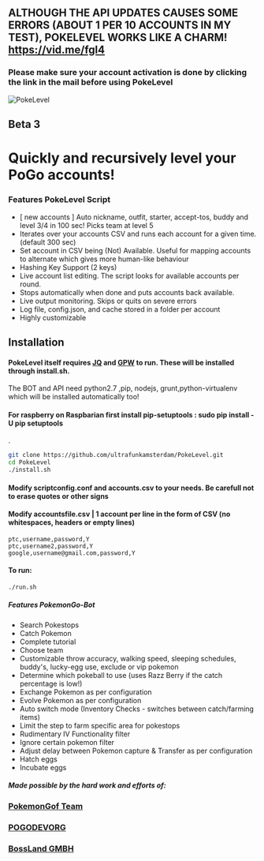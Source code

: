 ## ALTHOUGH THE API UPDATES CAUSES SOME ERRORS (ABOUT 1 PER 10 ACCOUNTS IN MY TEST), POKELEVEL WORKS LIKE A CHARM!  https://vid.me/fgl4 ##
### Please make sure your account activation is done by clicking the link in the mail before using PokeLevel ###
![PokeLevel](http://i.imgur.com/XHKPxy3.pngg)


## **Beta 3**
# **Quickly and recursively level your PoGo accounts!**

### Features PokeLevel Script
 * [  new accounts ] Auto nickname, outfit, starter, accept-tos, buddy and level 3/4 in 100 sec! Picks team at level 5
 * Iterates over your accounts CSV and runs each account for a given time. (default 300 sec)
 * Set account in CSV being (Not) Available. Useful for mapping accounts to alternate which gives more human-like behaviour
 * Hashing Key Support (2 keys)
 * Live account list editing. The script looks for available accounts per round.
 * Stops automatically when done and puts accounts back available.
 * Live output monitoring. Skips or quits on severe errors
 * Log file, config.json, and cache stored in a  folder per account
 * Highly customizable

## Installation
 
#### PokeLevel itself requires [JQ](https://stedolan.github.io/jq/) and [GPW](https://packages.debian.org/gpw) to run. These will be installed through install.sh.
The BOT and API need python2.7 ,pip, nodejs, grunt,python-virtualenv which will be installed automatically too!

#### For raspberry on Raspbarian first install pip-setuptools : sudo pip install -U pip setuptools
.
``` bash
git clone https://github.com/ultrafunkamsterdam/PokeLevel.git
cd PokeLevel
./install.sh
```

#### Modify scriptconfig.conf and accounts.csv to your needs. Be carefull not to erase quotes or other signs
#### Modify accountsfile.csv | 1 account per line in the form of CSV (no whitespaces, headers or empty lines)
```
ptc,username,password,Y
ptc,username2,password,Y
google,username@gmail.com,password,Y
```
#### To run:
```bash
./run.sh
```

##### Features PokemonGo-Bot
* Search Pokestops
* Catch Pokemon
* Complete tutorial
* Choose team
* Customizable throw accuracy, walking speed, sleeping schedules, buddy's, lucky-egg use, exclude or vip pokemon
* Determine which pokeball to use (uses Razz Berry if the catch percentage is low!)
* Exchange Pokemon as per configuration
* Evolve Pokemon as per configuration
* Auto switch mode (Inventory Checks - switches between catch/farming items)
* Limit the step to farm specific area for pokestops
* Rudimentary IV Functionality filter
* Ignore certain pokemon filter
* Adjust delay between Pokemon capture & Transfer as per configuration
* Hatch eggs
* Incubate eggs

##### Made possible by the hard work and efforts of: 
### [PokemonGof Team ](https://github.com/PokemonGoF)
### [POGODEVORG](https://github.com/pogodevorg)
### [BossLand GMBH](https://www.bossland-gmbh.com)


